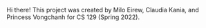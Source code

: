 Hi there! This project was created by Milo Eirew, Claudia Kania, and Princess Vongchanh for CS 129 (Spring 2022).
